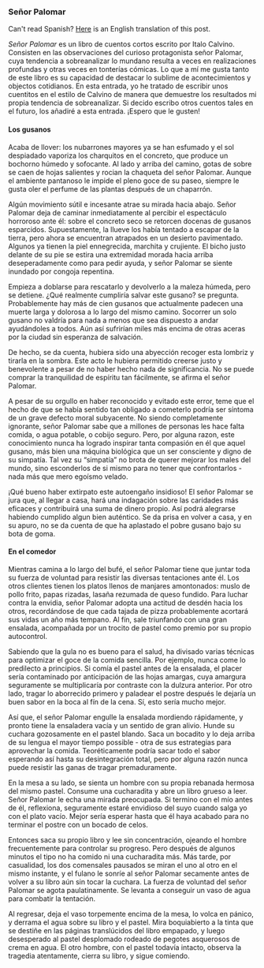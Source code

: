 ### Señor Palomar

Can't read Spanish? [Here](https://franklin.dyer.me/post/161) is an English translation of this post.

*Señor Palomar* es un libro de cuentos cortos escrito por Italo Calvino. Consisten en las observaciones del curioso protagonista señor Palomar, cuya tendencia a sobreanalizar lo mundano resulta a veces en realizaciones profundas y otras veces en tonterías cómicas. Lo que a mí me gusta tanto de este libro es su capacidad de destacar lo sublime de acontecimientos y objectos cotidianos. En esta entrada, yo he tratado de escribir unos cuentitos en el estilo de Calvino de manera que demuestre los resultados mi propia tendencia de sobreanalizar. Si decido escribo otros cuentos tales en el futuro, los añadiré a esta entrada. ¡Espero que le gusten!

#### Los gusanos <a id="toc-section-1" class="toc-section"></a>

Acaba de llover: los nubarrones mayores ya se han esfumado y el sol despiadado vaporiza los charquitos en el concreto, que produce un bochorno húmedo y sofocante. Al lado y arriba del camino, gotas de sobre se caen de hojas salientes y rocian la chaqueta del señor Palomar. Aunque el ambiente pantanoso le impide el pleno goce de su paseo, siempre le gusta oler el perfume de las plantas después de un chaparrón.

Algún movimiento sútil e incesante atrae su mirada hacia abajo. Señor Palomar deja de caminar inmediatamente al percibir el espectáculo horroroso ante él: sobre el concreto seco se retorcen docenas de gusanos esparcidos. Supuestamente, la llueve los había tentado a escapar de la tierra, pero ahora se encuentran atrapados en un desierto pavimentado. Algunos ya tienen la piel ennegrecida, marchita y crujiente. El bicho justo delante de su pie se estira una extremidad morada hacia arriba deseperadamente como para pedir ayuda, y señor Palomar se siente inundado por congoja repentina.

Empieza a doblarse para rescatarlo y devolverlo a la maleza húmeda, pero se detiene. ¿Qué realmente cumpliría salvar este gusano? se pregunta. Probablemente hay más de cien gusanos que actualmente padecen una muerte larga y dolorosa a lo largo del mismo camino. Socorrer un solo gusano no valdría para nada a menos que sea dispuesto a andar ayudándoles a todos. Aún así sufrirían miles más encima de otras aceras por la ciudad sin esperanza de salvación.

De hecho, se da cuenta, hubiera sido una abyección recoger esta lombriz y tirarla en la sombra. Este acto le hubiera permitido creerse justo y benevolente a pesar de no haber hecho nada de significancia. No se puede comprar la tranquilidad de espíritu tan fácilmente, se afirma el señor Palomar.

A pesar de su orgullo en haber reconocido y evitado este error, teme que el hecho de que se había sentido tan obligado a cometerlo podría ser síntoma de un grave defecto moral subyacente. No siendo completamente ignorante, señor Palomar sabe que a millones de personas les hace falta comida, o agua potable, o cobijo seguro. Pero, por alguna razon, este conocimiento nunca ha logrado inspirar tanta compasión en él que aquel gusano, más bien una máquina biológica que un ser consciente y digno de su simpatía. Tal vez su “simpatía” no brota de querer mejorar los males del mundo, sino esconderlos de si mismo para no tener que confrontarlos - nada más que mero egoísmo velado.

¡Qué bueno haber extirpato este autoengaño insidioso! El señor Palomar se jura que, al llegar a casa, hará una indagación sobre las caridades más eficaces y contribuirá una suma de dinero propio. Así podrá alegrarse habiendo cumplido algun bien auténtico. Se da prisa en volver a casa, y en su apuro, no se da cuenta de que ha aplastado el pobre gusano bajo su bota de goma.

#### En el comedor <a id="toc-section-2" class="toc-section"></a>

Mientras camina a lo largo del bufé, el señor Palomar tiene que juntar toda su fuerza de voluntad para resistir las diversas tentaciones ante él. Los otros clientes tienen los platos llenos de manjares amontonados: muslo de pollo frito, papas rizadas, lasaña rezumada de queso fundido. Para luchar contra la envidia, señor Palomar adopta una actitud de desdén hacia los otros, recordándose de que cada tajada de pizza probablemente acortará sus vidas un año más tempano. Al fín, sale triunfando con una gran ensalada, acompañada por un trocito de pastel como premio por su propio autocontrol.

Sabiendo que la gula no es bueno para el salud, ha divisado varias técnicas para optimizar el goce de la comida sencilla. Por ejemplo, nunca come lo predilecto a principios. Si comía el pastel antes de la ensalada, el placer sería contaminado por anticipación de las hojas amargas, cuya amargura seguramente se multiplicaría por contraste con la dulzura anterior. Por otro lado, tragar lo aborrecido primero y paladear el postre después le dejaría un buen sabor en la boca al fín de la cena. Sí, esto sería mucho mejor.

Así que, el señor Palomar engulle la ensalada mordiendo rápidamente, y pronto tiene la ensaladera vacía y un sentido de gran alivio. Hunde su cuchara gozosamente en el pastel blando. Saca un bocadito y lo deja arriba de su lengua el mayor tiempo possible - otra de sus estrategias para aprovechar la comida. Teoréticamente podría sacar todo el sabor esperando así hasta su desintegración total, pero por alguna razón nunca puede resistir las ganas de tragar premaduramente.

En la mesa a su lado, se sienta un hombre con su propia rebanada hermosa del mismo pastel. Consume una cucharadita y abre un libro grueso a leer. Señor Palomar le echa una mirada preocupada. Si termino con el mío antes de él, reflexiona, seguramente estaré envidioso del suyo cuando salga yo con el plato vacío. Mejor sería esperar hasta que él haya acabado para no terminar el postre con un bocado de celos.

Entonces saca su propio libro y lee sin concentración, ojeando el hombre frecuentemente para controlar su progreso. Pero después de algunos minutos el tipo no ha comido ni una cucharadita más. Más tarde, por casualidad, los dos comensales pausados se miran el uno al otro en el mismo instante, y el fulano le sonríe al señor Palomar secamente antes de volver a su libro aún sin tocar la cuchara. La fuerza de voluntad del señor Palomar se agota paulatinamente. Se levanta a conseguir un vaso de agua para combatir la tentación.

Al regresar, deja el vaso torpemente encima de la mesa, lo volca en pánico, y derrama el agua sobre su libro y el pastel. Mira boquiabierto a la tinta que se destiñe en las páginas translúcidos del libro empapado, y luego desesperado al pastel desplomado rodeado de pegotes asquerosos de crema en agua. El otro hombre, con el pastel todavía intacto, observa la tragedia atentamente, cierra su libro, y sigue comiendo.
